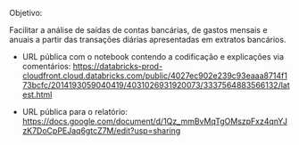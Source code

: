 Objetivo: 

Facilitar a análise de saídas de contas bancárias, de gastos mensais e anuais a partir das transações diárias apresentadas em extratos bancários. 

- URL pública com o notebook contendo a codificação e explicações via comentários: 
https://databricks-prod-cloudfront.cloud.databricks.com/public/4027ec902e239c93eaaa8714f173bcfc/2014193059040419/4031026931920073/3337564883566132/latest.html

- URL pública para o relatório: 
https://docs.google.com/document/d/1Qz_mmBvMqTgOMszpFxz4qnYJzK7DoCpPEJaq6gtcZ7M/edit?usp=sharing
